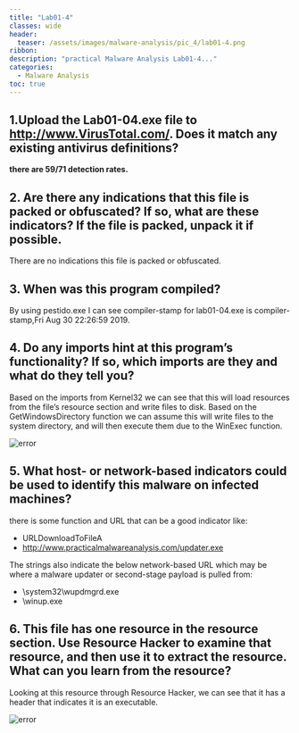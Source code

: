```yaml
---
title: "Lab01-4"
classes: wide
header:
  teaser: /assets/images/malware-analysis/pic_4/lab01-4.png
ribbon:
description: "practical Malware Analysis Lab01-4..."
categories:
  - Malware Analysis
toc: true
---
```



## 1.Upload the Lab01-04.exe file to http://www.VirusTotal.com/. Does it match any existing antivirus definitions?
 **there are 59/71 detection rates.**


## 2. Are there any indications that this file is packed or obfuscated? If so, what are these indicators? If the file is packed, unpack it if possible.
 There are no indications this file is packed or obfuscated.


## 3. When was this program compiled?
 By using pestido.exe I can see compiler-stamp for lab01-04.exe is compiler-stamp,Fri Aug 30 22:26:59 2019.


## 4. Do any imports hint at this program’s functionality? If so, which imports are they and what do they tell you?
 Based on the imports from Kernel32 we can see that this will load resources from the file’s resource section and write files to disk. Based on the GetWindowsDirectory function we can assume this will write files to the system directory, and will then execute them due to the WinExec function.
 
 ![error](/home/document/practical_malware_analysis_labs_solution/lab_4/pic_4/kernel32.png)


## 5. What host- or network-based indicators could be used to identify this malware on infected machines?
 there is some function and URL that can be a good indicator like:
  - URLDownloadToFileA
  - http://www.practicalmalwareanalysis.com/updater.exe

 The strings also indicate the below network-based URL which may be where a malware updater or second-stage payload is pulled from:
  - \system32\wupdmgrd.exe
  - \winup.exe


## 6. This file has one resource in the resource section. Use Resource Hacker to examine that resource, and then use it to extract the resource. What can you learn from the resource? 
 Looking at this resource through Resource Hacker, we can see that it has a header that indicates it is an executable.
 
 ![error](/home/document/practical_malware_analysis_labs_solution/lab_4/pic_4/resource_hacker.png)
